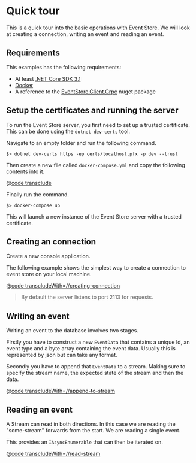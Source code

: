 # Quick tour

This is a quick tour into the basic operations with Event Store. We will look at creating a connection, writing an event and reading an event.

## Requirements

This examples has the following requirements:
- At least [.NET Core SDK 3.1](https://dotnet.microsoft.com/download)
- [Docker](https://www.docker.com/get-started)
- A reference to the [EventStore.Client.Grpc](https://www.nuget.org/packages/EventStore.Client.Grpc/) nuget package

## Setup the certificates and running the server

To run the Event Store server, you first need to set up a trusted certificate. This can be done using the `dotnet dev-certs` tool. 

Navigate to an empty folder and run the following command.
 
```
$> dotnet dev-certs https -ep certs/localhost.pfx -p dev --trust
```

Then create a new file called `docker-compose.yml` and copy the following contents into it.

@[code transclude](@/samples/quick-start/docker-compose.yml)

Finally run the command.

```
$> docker-compose up
```

This will launch a new instance of the Event Store server with a trusted certificate.

## Creating an connection

Create a new console application.

The following example shows the simplest way to create a connection to event store on your local machine.

@[code transcludeWith=//creating-connection](@/samples/quick-start/Program.cs)

> By default the server listens to port 2113 for requests.

## Writing an event

Writing an event to the database involves two stages. 

Firstly you have to construct a new `EventData` that contains a unique Id, an event type and a byte array containing the event data. Usually this is represented by json but can take any format.

Secondly you have to append that `EventData` to a stream. Making sure to specify the stream name, the expected state of the stream and then the data.

@[code transcludeWith=//append-to-stream](@/samples/quick-start/Program.cs)

## Reading an event

A Stream can read in both directions. In this case we are reading the "some-stream" forwards from the start. We are reading a single event. 

This provides an `IAsyncEnumerable` that can then be iterated on.
 
@[code transcludeWith=//read-stream](@/samples/quick-start/Program.cs)

